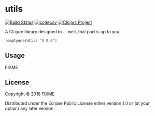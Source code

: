 # utils
[![Build Status](https://travis-ci.org/evilsneer/clj-utils.svg?branch=master)](https://travis-ci.org/evilsneer/clj-utils)
[![codecov](https://codecov.io/gh/evilsneer/clj-utils/branch/master/graph/badge.svg)](https://codecov.io/gh/evilsneer/clj-utils)
[![Clojars Project](https://img.shields.io/clojars/v/emptyone/utils.svg)](https://clojars.org/emptyone/utils)

A Clojure library designed to ... well, that part is up to you.

```clj
[emptyone/utils "0.0.0"]
```

## Usage

FIXME

## License

Copyright © 2018 FIXME

Distributed under the Eclipse Public License either version 1.0 or (at
your option) any later version.
